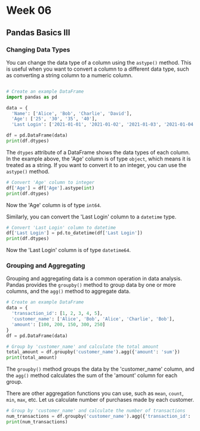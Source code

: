 # Week 06

## Pandas Basics III

### Changing Data Types

You can change the data type of a column using the `astype()` method. This is useful when you want to convert a column to a different data type, such as converting a string column to a numeric column.

```python

# Create an example DataFrame
import pandas as pd

data = {
  'Name': ['Alice', 'Bob', 'Charlie', 'David'],
  'Age': ['25', '30', '35', '40'],
  'Last Login': ['2021-01-01', '2021-01-02', '2021-01-03', '2021-01-04']

df = pd.DataFrame(data)
print(df.dtypes)
```

The `dtypes` attribute of a DataFrame shows the data types of each column. In the example above, the 'Age' column is of type `object`, which means it is treated as a string. If you want to convert it to an integer, you can use the `astype()` method.

```python
# Convert 'Age' column to integer
df['Age'] = df['Age'].astype(int)
print(df.dtypes)
```

Now the 'Age' column is of type `int64`.

Similarly, you can convert the 'Last Login' column to a `datetime` type.

```python
# Convert 'Last Login' column to datetime
df['Last Login'] = pd.to_datetime(df['Last Login'])
print(df.dtypes)
```

Now the 'Last Login' column is of type `datetime64`.

### Grouping and Aggregating

Grouping and aggregating data is a common operation in data analysis. Pandas provides the `groupby()` method to group data by one or more columns, and the `agg()` method to aggregate data.

```python
# Create an example DataFrame
data = {
  'transaction_id': [1, 2, 3, 4, 5],
  'customer_name': ['Alice', 'Bob', 'Alice', 'Charlie', 'Bob'],
  'amount': [100, 200, 150, 300, 250]
}
df = pd.DataFrame(data)

# Group by 'customer_name' and calculate the total amount
total_amount = df.groupby('customer_name').agg({'amount': 'sum'})
print(total_amount)
```

The `groupby()` method groups the data by the 'customer_name' column, and the `agg()` method calculates the sum of the 'amount' column for each group.

There are other aggregation functions you can use, such as `mean`, `count`, `min`, `max`, etc. Let us calculate number of purchases made by each customer.

```python
# Group by 'customer_name' and calculate the number of transactions
num_transactions = df.groupby('customer_name').agg({'transaction_id': 'count'})
print(num_transactions)
```
